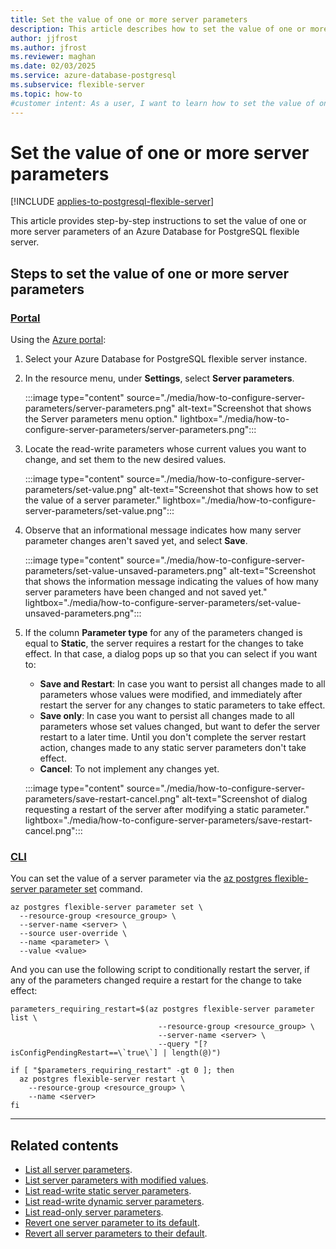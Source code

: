 ```yaml
---
title: Set the value of one or more server parameters
description: This article describes how to set the value of one or more server parameters of an Azure Database for PostgreSQL flexible server.
author: jjfrost
ms.author: jfrost
ms.reviewer: maghan
ms.date: 02/03/2025
ms.service: azure-database-postgresql
ms.subservice: flexible-server
ms.topic: how-to
#customer intent: As a user, I want to learn how to set the value of one or more server parameters of an Azure Database for PostgreSQL flexible server.
---
```


# Set the value of one or more server parameters

[!INCLUDE [applies-to-postgresql-flexible-server](~/reusable-content/ce-skilling/azure/includes/postgresql/includes/applies-to-postgresql-flexible-server.md)]

This article provides step-by-step instructions to set the value of one or more server parameters of an Azure Database for PostgreSQL flexible server.

## Steps to set the value of one or more server parameters

### [Portal](#tab/portal-set-value)

Using the [Azure portal](https://portal.azure.com):

1. Select your Azure Database for PostgreSQL flexible server instance.

2. In the resource menu, under **Settings**, select **Server parameters**.

    :::image type="content" source="./media/how-to-configure-server-parameters/server-parameters.png" alt-text="Screenshot that shows the Server parameters menu option." lightbox="./media/how-to-configure-server-parameters/server-parameters.png":::

3. Locate the read-write parameters whose current values you want to change, and set them to the new desired values.

    :::image type="content" source="./media/how-to-configure-server-parameters/set-value.png" alt-text="Screenshot that shows how to set the value of a server parameter." lightbox="./media/how-to-configure-server-parameters/set-value.png":::

4. Observe that an informational message indicates how many server parameter changes aren't saved yet, and select **Save**.

    :::image type="content" source="./media/how-to-configure-server-parameters/set-value-unsaved-parameters.png" alt-text="Screenshot that shows the information message indicating the values of how many server parameters have been changed and not saved yet." lightbox="./media/how-to-configure-server-parameters/set-value-unsaved-parameters.png":::

5. If the column **Parameter type** for any of the parameters changed is equal to **Static**, the server requires a restart for the changes to take effect. In that case, a dialog pops up so that you can select if you want to:
    - **Save and Restart**: In case you want to persist all changes made to all parameters whose values were modified, and immediately after restart the server for any changes to static parameters to take effect.
    - **Save only**: In case you want to persist all changes made to all parameters whose set values changed, but want to defer the server restart to a later time. Until you don't complete the server restart action, changes made to any static server parameters don't take effect.
    - **Cancel**: To not implement any changes yet.

    :::image type="content" source="./media/how-to-configure-server-parameters/save-restart-cancel.png" alt-text="Screenshot of dialog requesting a restart of the server after modifying a static parameter." lightbox="./media/how-to-configure-server-parameters/save-restart-cancel.png":::

### [CLI](#tab/cli-set-value)

You can set the value of a server parameter via the [az postgres flexible-server parameter set](/cli/azure/postgres/flexible-server/parameter#az-postgres-flexible-server-parameter-set) command.

```azurecli-interactive
az postgres flexible-server parameter set \
  --resource-group <resource_group> \
  --server-name <server> \
  --source user-override \
  --name <parameter> \
  --value <value>
```

And you can use the following script to conditionally restart the server, if any of the parameters changed require a restart for the change to take effect:

```azurecli-interactive
parameters_requiring_restart=$(az postgres flexible-server parameter list \
                                 --resource-group <resource_group> \
                                 --server-name <server> \
                                 --query "[?isConfigPendingRestart==\`true\`] | length(@)")

if [ "$parameters_requiring_restart" -gt 0 ]; then
  az postgres flexible-server restart \
    --resource-group <resource_group> \
    --name <server>
fi
```

---

## Related contents

- [List all server parameters](how-to-server-parameters-list-all.md).
- [List server parameters with modified values](how-to-server-parameters-list-modified.md).
- [List read-write static server parameters](how-to-server-parameters-list-read-write-static.md).
- [List read-write dynamic server parameters](how-to-server-parameters-list-read-write-dynamic.md).
- [List read-only server parameters](how-to-server-parameters-list-read-only.md).
- [Revert one server parameter to its default](how-to-server-parameters-revert-one-default.md).
- [Revert all server parameters to their default](how-to-server-parameters-revert-all-default.md).
